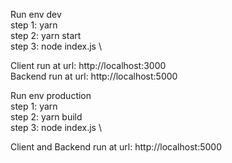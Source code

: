 
Run env dev \
step 1: yarn \
step 2: yarn start \
step 3: node index.js \

Client run at url: http://localhost:3000 \
Backend run at url: http://localhost:5000 

Run env production \
step 1: yarn \
step 2: yarn build \
step 3: node index.js \

Client and Backend run at url: http://localhost:5000 



